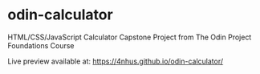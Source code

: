 # odin-calculator

HTML/CSS/JavaScript Calculator Capstone Project from The Odin Project Foundations Course

Live preview available at: https://4nhus.github.io/odin-calculator/
